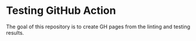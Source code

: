 # Testing GitHub Action

The goal of this repository is to create GH pages from the linting and testing results.
